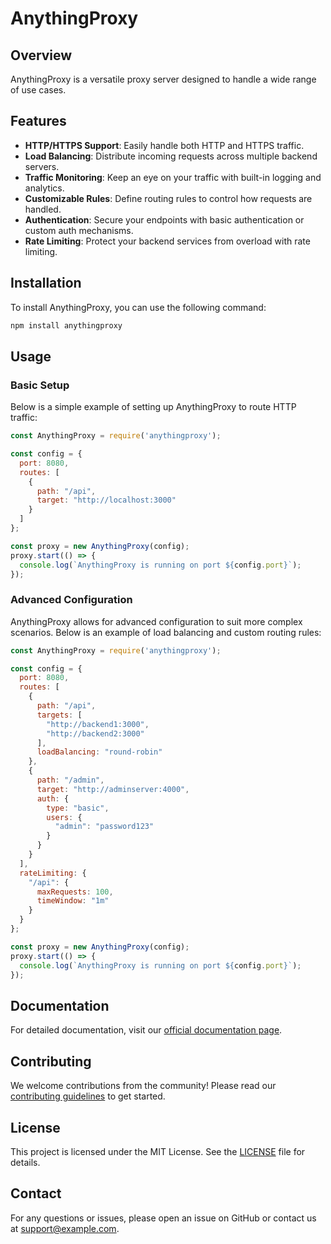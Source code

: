 # AnythingProxy

## Overview

AnythingProxy is a versatile proxy server designed to handle a wide range of use cases.

## Features

- **HTTP/HTTPS Support**: Easily handle both HTTP and HTTPS traffic.
- **Load Balancing**: Distribute incoming requests across multiple backend servers.
- **Traffic Monitoring**: Keep an eye on your traffic with built-in logging and analytics.
- **Customizable Rules**: Define routing rules to control how requests are handled.
- **Authentication**: Secure your endpoints with basic authentication or custom auth mechanisms.
- **Rate Limiting**: Protect your backend services from overload with rate limiting.

## Installation

To install AnythingProxy, you can use the following command:

```bash
npm install anythingproxy
```

## Usage

### Basic Setup

Below is a simple example of setting up AnythingProxy to route HTTP traffic:

```javascript
const AnythingProxy = require('anythingproxy');

const config = {
  port: 8080,
  routes: [
    {
      path: "/api",
      target: "http://localhost:3000"
    }
  ]
};

const proxy = new AnythingProxy(config);
proxy.start(() => {
  console.log(`AnythingProxy is running on port ${config.port}`);
});
```

### Advanced Configuration

AnythingProxy allows for advanced configuration to suit more complex scenarios. Below is an example of load balancing and custom routing rules:

```javascript
const AnythingProxy = require('anythingproxy');

const config = {
  port: 8080,
  routes: [
    {
      path: "/api",
      targets: [
        "http://backend1:3000",
        "http://backend2:3000"
      ],
      loadBalancing: "round-robin"
    },
    {
      path: "/admin",
      target: "http://adminserver:4000",
      auth: {
        type: "basic",
        users: {
          "admin": "password123"
        }
      }
    }
  ],
  rateLimiting: {
    "/api": {
      maxRequests: 100,
      timeWindow: "1m"
    }
  }
};

const proxy = new AnythingProxy(config);
proxy.start(() => {
  console.log(`AnythingProxy is running on port ${config.port}`);
});
```

## Documentation

For detailed documentation, visit our [official documentation page](https://example.com/docs).

## Contributing

We welcome contributions from the community! Please read our [contributing guidelines](CONTRIBUTING.md) to get started.

## License

This project is licensed under the MIT License. See the [LICENSE](LICENSE) file for details.

## Contact

For any questions or issues, please open an issue on GitHub or contact us at support@example.com.


